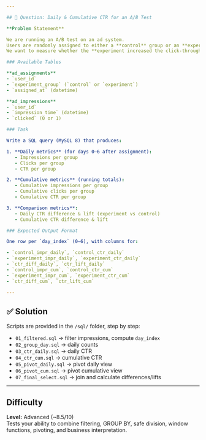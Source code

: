 ```yaml
---

## 📌 Question: Daily & Cumulative CTR for an A/B Test

**Problem Statement**

We are running an A/B test on an ad system.  
Users are randomly assigned to either a **control** group or an **experiment** group at time `assigned_at`.  
We want to measure whether the **experiment increased the click-through rate (CTR)** in the **7 days after assignment**.

### Available Tables

**ad_assignments**
- `user_id`
- `experiment_group` (`control` or `experiment`)
- `assigned_at` (datetime)

**ad_impressions**
- `user_id`
- `impression_time` (datetime)
- `clicked` (0 or 1)

### Task

Write a SQL query (MySQL 8) that produces:

1. **Daily metrics** (for days 0–6 after assignment):  
   - Impressions per group  
   - Clicks per group  
   - CTR per group  

2. **Cumulative metrics** (running totals):  
   - Cumulative impressions per group  
   - Cumulative clicks per group  
   - Cumulative CTR per group  

3. **Comparison metrics**:  
   - Daily CTR difference & lift (experiment vs control)  
   - Cumulative CTR difference & lift  

### Expected Output Format

One row per `day_index` (0–6), with columns for:

- `control_impr_daily`, `control_ctr_daily`  
- `experiment_impr_daily`, `experiment_ctr_daily`  
- `ctr_diff_daily`, `ctr_lift_daily`  
- `control_impr_cum`, `control_ctr_cum`  
- `experiment_impr_cum`, `experiment_ctr_cum`  
- `ctr_diff_cum`, `ctr_lift_cum`  

---
```


## ✅ Solution

Scripts are provided in the `/sql/` folder, step by step:

- `01_filtered.sql` → filter impressions, compute `day_index`
- `02_group_day.sql` → daily counts
- `03_ctr_daily.sql` → daily CTR
- `04_ctr_cum.sql` → cumulative CTR
- `05_pivot_daily.sql` → pivot daily view
- `06_pivot_cum.sql` → pivot cumulative view
- `07_final_select.sql` → join and calculate differences/lifts

---

## Difficulty

**Level:** Advanced (~8.5/10)  
Tests your ability to combine filtering, GROUP BY, safe division, window functions, pivoting, and business interpretation.
